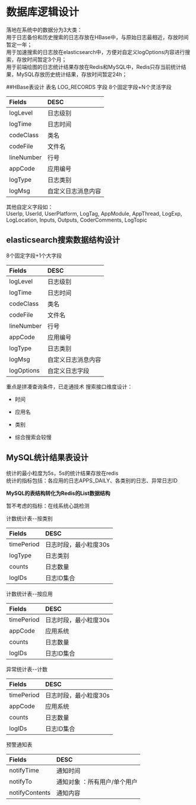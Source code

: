 # 数据库逻辑设计
落地在系统中的数据分为3大类：  
用于日志备份和历史搜索的日志存放在HBase中，与原始日志最相近，存放时间暂定一年；  
用于加速搜索的日志放在elasticsearch中，方便对自定义logOptions内容进行搜索，存放时间暂定3个月；  
用于前端绘图的日志统计结果存放在Redis和MySQL中，Redis只存当前统计结果，MySQL存放历史统计结果，存放时间暂定24h；  

##HBase表设计
表名 LOG_RECORDS
字段 8个固定字段+N个灵活字段

|Fields               |      DESC            |
|:--------------------|:---------------------|
| logLevel            |日志级别               |
| logTime             |日志时间               |
| codeClass           |类名                    |
| codeFile            |文件名                  |
| lineNumber          |行号                    |
| appCode             |应用编号                |
| logType             |日志类别                |
| logMsg              |自定义日志消息内容        |

其他自定义字段如：  
 UserIp, UserId, UserPlatform, LogTag,
 AppModule, AppThread, LogExp, LogLocation,
 Inputs, Outputs, CoderComments, LogTopic


## elasticsearch搜索数据结构设计
8个固定字段+1个大字段     

|Fields               |      DESC            |
|:--------------------|:---------------------|
| logLevel            |日志级别               |
| logTime             |日志时间               |
| codeClass           |类名                    |
| codeFile            |文件名                  |
| lineNumber          |行号                    |
| appCode             |应用编号                |
| logType             |日志类别                |
| logMsg              |自定义日志消息内容        |
| logOptions          |自定义日志字段           |

重点是拼凑查询条件，已走通技术
搜索接口维度设计：
- 时间
- 应用名
- 类别

- 综合搜索会较慢


## MySQL统计结果表设计
统计的最小粒度为5s，5s的统计结果存放在redis    
统计的指标包括：各应用的日志APPS_DAILY、各类别的日志、异常日志ID

**MySQL的表结构转化为Redis的List数据结构**

暂不考虑的指标：在线系统心跳检测

计数统计表--按类别

|Fields               |      DESC            |
|:--------------------|:---------------------|
| timePeriod          |日志时段，最小粒度30s |
| logType             |日志类别               |
| counts              |日志数量               |
| logIDs              |日志ID集合             |


计数统计表--按应用  

|Fields               |      DESC            |
|:--------------------|:---------------------|
| timePeriod          |日志时段，最小粒度30s|
| appCode             |应用系统               |
| counts              |日志数量               |
| logIDs              |日志ID集合             |

异常统计表--计数

|Fields               |      DESC            |
|:--------------------|:---------------------|
| timePeriod          |日志时段，最小粒度30s |
| appCode             |应用系统               |
| counts              |日志数量               |
| logIDs              |日志ID集合             |

预警通知表   

|Fields               |      DESC                   |
|:--------------------|:----------------------------|
| notifyTime          |通知时间                      |
| notifyTo            |通知对象 ：所有用户/单个用户    |
| notifyContents      |通知内容                      |





